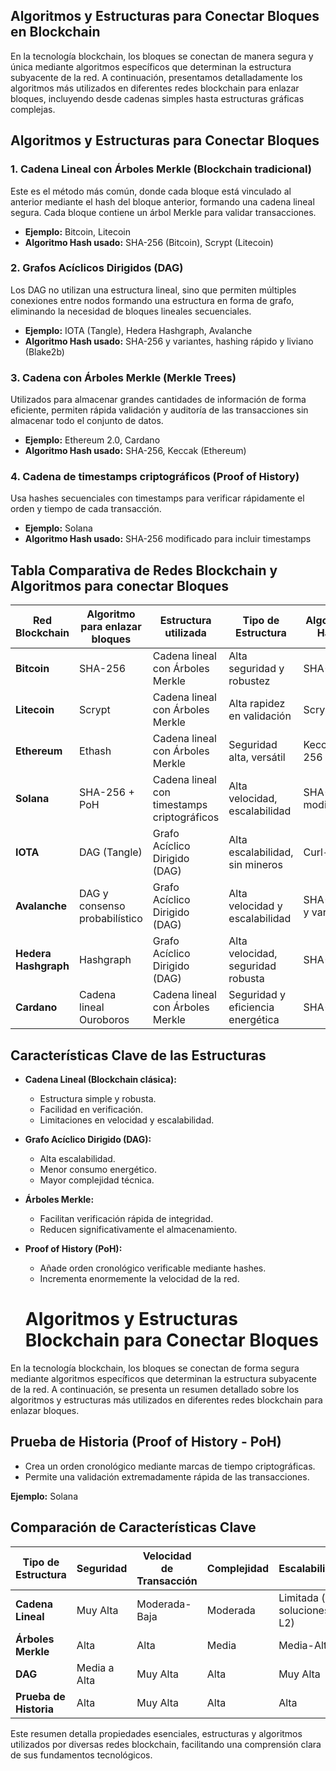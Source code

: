 ## **Algoritmos y Estructuras para Conectar Bloques en Blockchain**

En la tecnología blockchain, los bloques se conectan de manera segura y única mediante algoritmos específicos que determinan la estructura subyacente de la red. A continuación, presentamos detalladamente los algoritmos más utilizados en diferentes redes blockchain para enlazar bloques, incluyendo desde cadenas simples hasta estructuras gráficas complejas.

## **Algoritmos y Estructuras para Conectar Bloques**

### 1. Cadena Lineal con Árboles Merkle (Blockchain tradicional)

Este es el método más común, donde cada bloque está vinculado al anterior mediante el hash del bloque anterior, formando una cadena lineal segura. Cada bloque contiene un árbol Merkle para validar transacciones.

- **Ejemplo:** Bitcoin, Litecoin
- **Algoritmo Hash usado:** SHA-256 (Bitcoin), Scrypt (Litecoin)

### 2. Grafos Acíclicos Dirigidos (DAG)

Los DAG no utilizan una estructura lineal, sino que permiten múltiples conexiones entre nodos formando una estructura en forma de grafo, eliminando la necesidad de bloques lineales secuenciales.

- **Ejemplo:** IOTA (Tangle), Hedera Hashgraph, Avalanche
- **Algoritmo Hash usado:** SHA-256 y variantes, hashing rápido y liviano (Blake2b)

### 3. Cadena con Árboles Merkle (Merkle Trees)

Utilizados para almacenar grandes cantidades de información de forma eficiente, permiten rápida validación y auditoría de las transacciones sin almacenar todo el conjunto de datos.

- **Ejemplo:** Ethereum 2.0, Cardano
- **Algoritmo Hash usado:** SHA-256, Keccak (Ethereum)

### 4. Cadena de timestamps criptográficos (Proof of History)

Usa hashes secuenciales con timestamps para verificar rápidamente el orden y tiempo de cada transacción.

- **Ejemplo:** Solana
- **Algoritmo Hash usado:** SHA-256 modificado para incluir timestamps

## **Tabla Comparativa de Redes Blockchain y Algoritmos para conectar Bloques**

| Red Blockchain | Algoritmo para enlazar bloques | Estructura utilizada                         | Tipo de Estructura          | Algoritmo Hash   |
|----------------|---------------------------------|----------------------------------------------|-----------------------------|------------------------|
| **Bitcoin**    | SHA-256                         | Cadena lineal con Árboles Merkle           | Alta seguridad y robustez      | SHA-256          |
| **Litecoin**       | Scrypt                                 | Cadena lineal con Árboles Merkle           | Alta rapidez en validación     | Scrypt           |
| **Ethereum**       | Ethash                                | Cadena lineal con Árboles Merkle           | Seguridad alta, versátil        | Keccak-256       |
| **Solana**         | SHA-256 + PoH                    | Cadena lineal con timestamps criptográficos| Alta velocidad, escalabilidad | SHA-256 modificado |
| **IOTA**           | DAG (Tangle)                       | Grafo Acíclico Dirigido (DAG)              | Alta escalabilidad, sin mineros | Curl-P-81       |
| **Avalanche**      | DAG y consenso probabilístico        | Grafo Acíclico Dirigido (DAG)              | Alta velocidad y escalabilidad  | SHA-256 y variantes |
| **Hedera Hashgraph**| Hashgraph                          | Grafo Acíclico Dirigido (DAG)              | Alta velocidad, seguridad robusta| SHA-384         |
| **Cardano**        | Cadena lineal Ouroboros             | Cadena lineal con Árboles Merkle           | Seguridad y eficiencia energética | SHA-256         |

## **Características Clave de las Estructuras**

- **Cadena Lineal (Blockchain clásica):**
  - Estructura simple y robusta.
  - Facilidad en verificación.
  - Limitaciones en velocidad y escalabilidad.

- **Grafo Acíclico Dirigido (DAG):**
  - Alta escalabilidad.
  - Menor consumo energético.
  - Mayor complejidad técnica.

- **Árboles Merkle:**
  - Facilitan verificación rápida de integridad.
  - Reducen significativamente el almacenamiento.

- **Proof of History (PoH):**
  - Añade orden cronológico verificable mediante hashes.
  - Incrementa enormemente la velocidad de la red.
 
  # Algoritmos y Estructuras Blockchain para Conectar Bloques

En la tecnología blockchain, los bloques se conectan de forma segura mediante algoritmos específicos que determinan la estructura subyacente de la red. A continuación, se presenta un resumen detallado sobre los algoritmos y estructuras más utilizados en diferentes redes blockchain para enlazar bloques.

## **Prueba de Historia (Proof of History - PoH)**

- Crea un orden cronológico mediante marcas de tiempo criptográficas.
- Permite una validación extremadamente rápida de las transacciones.

**Ejemplo:** Solana

## **Comparación de Características Clave**

| Tipo de Estructura       | Seguridad       | Velocidad de Transacción | Complejidad | Escalabilidad               |
|--------------------------|-----------------|--------------------------|-------------|-----------------------------|
| **Cadena Lineal**        | Muy Alta        | Moderada-Baja            | Moderada    | Limitada (sin soluciones L2)|
| **Árboles Merkle**       | Alta            | Alta                     | Media       | Media-Alta                  |
| **DAG**                  | Media a Alta    | Muy Alta                 | Alta        | Muy Alta                    |
| **Prueba de Historia**   | Alta            | Muy Alta                 | Alta        | Alta                        |

Este resumen detalla propiedades esenciales, estructuras y algoritmos utilizados por diversas redes blockchain, facilitando una comprensión clara de sus fundamentos tecnológicos.



